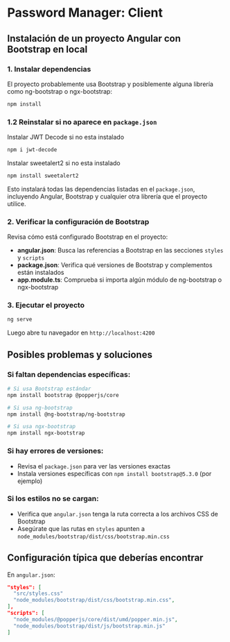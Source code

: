 # Password Manager: Client

## Instalación de un proyecto Angular con Bootstrap en local

### 1. Instalar dependencias
El proyecto probablemente usa Bootstrap y posiblemente alguna librería como ng-bootstrap o ngx-bootstrap:

```bash
npm install
```

### 1.2 Reinstalar si no aparece en ``package.json``
Instalar JWT Decode si no esta instalado
```bash
npm i jwt-decode
```

Instalar sweetalert2 si no esta instalado
```bash
npm install sweetalert2
```

Esto instalará todas las dependencias listadas en el `package.json`, incluyendo Angular, Bootstrap y cualquier otra librería que el proyecto utilice.

### 2. Verificar la configuración de Bootstrap
Revisa cómo está configurado Bootstrap en el proyecto:

- **angular.json**: Busca las referencias a Bootstrap en las secciones `styles` y `scripts`
- **package.json**: Verifica qué versiones de Bootstrap y complementos están instalados
- **app.module.ts**: Comprueba si importa algún módulo de ng-bootstrap o ngx-bootstrap

### 3. Ejecutar el proyecto
```bash
ng serve
```

Luego abre tu navegador en `http://localhost:4200`

## Posibles problemas y soluciones

### Si faltan dependencias específicas:
```bash
# Si usa Bootstrap estándar
npm install bootstrap @popperjs/core

# Si usa ng-bootstrap
npm install @ng-bootstrap/ng-bootstrap

# Si usa ngx-bootstrap
npm install ngx-bootstrap
```

### Si hay errores de versiones:
- Revisa el `package.json` para ver las versiones exactas
- Instala versiones específicas con `npm install bootstrap@5.3.0` (por ejemplo)

### Si los estilos no se cargan:
- Verifica que `angular.json` tenga la ruta correcta a los archivos CSS de Bootstrap
- Asegúrate que las rutas en `styles` apunten a `node_modules/bootstrap/dist/css/bootstrap.min.css`

## Configuración típica que deberías encontrar

En `angular.json`:
```json
"styles": [
  "src/styles.css"
  "node_modules/bootstrap/dist/css/bootstrap.min.css",
],
"scripts": [
  "node_modules/@popperjs/core/dist/umd/popper.min.js",
  "node_modules/bootstrap/dist/js/bootstrap.min.js"
]
```
